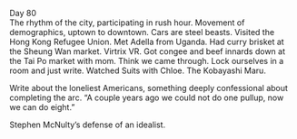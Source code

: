 Day 80  
The rhythm of the city, participating in rush hour. Movement of demographics, uptown to downtown. Cars are steel beasts. Visited the Hong Kong Refugee Union. Met Adella from Uganda. Had curry brisket at the Sheung Wan market. Virtrix VR. Got congee and beef innards down at the Tai Po market with mom. Think we came through. Lock ourselves in a room and just write. Watched Suits with Chloe. The Kobayashi Maru. 

Write about the loneliest Americans, something deeply confessional about completing the arc. “A couple years ago we could not do one pullup, now we can do eight.”

Stephen McNulty’s defense of an idealist.